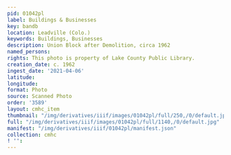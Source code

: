 ```yaml
---
pid: 01042pl
label: Buildings & Businesses
key: bandb
location: Leadville (Colo.)
keywords: Buildings, Businesses
description: Union Block after Demolition, circa 1962
named_persons: 
rights: This photo is property of Lake County Public Library.
creation_date: c. 1962
ingest_date: '2021-04-06'
latitude: 
longitude: 
format: Photo
source: Scanned Photo
order: '3589'
layout: cmhc_item
thumbnail: "/img/derivatives/iiif/images/01042pl/full/250,/0/default.jpg"
full: "/img/derivatives/iiif/images/01042pl/full/1140,/0/default.jpg"
manifest: "/img/derivatives/iiif/01042pl/manifest.json"
collection: cmhc
! '': 
---
```

